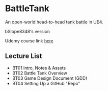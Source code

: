 # BattleTank
An open-world head-to-head tank battle in UE4.

bSlope8348's version

Udemy course link [here](https://www.udemy.com/course/unrealcourse/learn/lecture/4843694#overview)

## Lecture List
* BT01 Intro, Notes & Assets
* BT02 Battle Tank Overview
* BT03 Game Design Document (GDD)
* BT04 Setting Up a GitHub "Repo"
